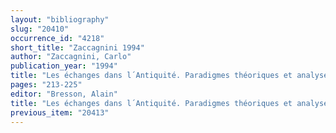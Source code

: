 ```yaml
---
layout: "bibliography"
slug: "20410"
occurrence_id: "4218"
short_title: "Zaccagnini 1994"
author: "Zaccagnini, Carlo"
publication_year: "1994"
title: "Les échanges dans l´Antiquité. Paradigmes théoriques et analyse des sources"
pages: "213-225"
editor: "Bresson, Alain"
title: "Les échanges dans l´Antiquité. Paradigmes théoriques et analyse des sources"
previous_item: "20413"
---
```

